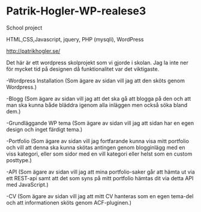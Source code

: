 # Patrik-Hogler-WP-realese3
School project

HTML,CSS,Javascript, jquery, PHP (mysqli), WordPress

http://patrikhogler.se/

Det här är ett wordpress skolprojekt som vi gjorde i skolan. Jag la inte ner för mycket tid på designen då 
funktionalitet var det viktigaste.

-Wordpress Installation (Som ägare av sidan vill jag att den sköts genom Wordpress.)

-Blogg (Som ägare av sidan vill jag att det ska gå att blogga på den och att man ska kunna 
både bläddra igenom alla inläggen men också söka bland dem.)

-Grundläggande WP tema (Som ägare av sidan vill jag att sidan har en egen design och inget färdigt tema.)

-Portfolio (Som ägare av sidan vill jag fortfarande kunna visa mitt portfolio och vill att denna 
ska kunna skötas antingen genom blogginlägg med en viss kategori, eller som sidor med en vill kategori 
eller helst som en custom posttype.)

-API (Som ägare av sidan vill jag att mina portfolio-saker går att hämta ut via ett REST-api samt att det som 
syns på mitt portfolio hämtas dit via detta API med JavaScript.)

-CV (Som ägare av sidan vill jag att mitt CV hanteras som en egen tema-del och att informationen sköts genom ACF-pluginen.)
